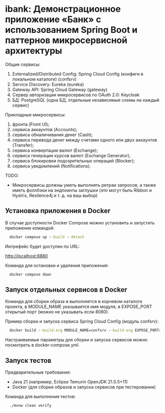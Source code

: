# ibank: Демонстрационное приложение «Банк» с использованием Spring Boot и паттернов микросервисной архитектуры

Общие сервисы:
1. Externalized/Distributed Config: Spring Cloud Config (конфиги в локальном каталоге) (confsrv)
2. Service Discovery: Eureka (eureka)
3. Gateway API: Spring Cloud Gateway (gateway)
4. Сервер авторизации микросервисов по OAuth 2.0: Keycloak
5. БД: PostgreSQL (одна БД, отдельные независимые схемы на каждый сервис)

Прикладные микросервисы:
1. фронта (Front UI);
2. сервиса аккаунтов (Accounts);
3. сервиса обналичивания денег (Cash);
4. сервиса перевода денег между счетами одного или двух аккаунтов (Transfer);
5. сервиса конвертации валют (Exchange);
6. сервиса генерации курсов валют (Exchange Generator);
7. сервиса блокировки подозрительных операций (Blocker);
8. сервиса уведомлений (Notifications).

TODO:
- Микросервисы должны уметь выполнять ретраи запросов, а также иметь фоллбэки на эндпоинты заглушки (это могут быть
  Ribbon и Hystrix, Resilence4j и т. д. на ваш выбор)


## Установка приложения в Docker

В случае доступности Docker Compose можно установить и запустить приложение командой:

```cmd
  docker compose up --build --detach
```
Интрефейс будет доступен по URL:

[http://localhost:8880](http://localhost:8880)

Команда для остановки и удаления приложения:

```cmd
  docker compose down
```


## Запуск отдельных сервисов в Docker

Команда для сборки образа в выполняется в корневом каталоге проекта, в MODULE_NAME указывается имя модуля, в EXPOSE_PORT открытый порт (можно не указывать если 8080).

Пример сборки и запуска сервиса Spring Cloud Config (модуль confsrv):

```cmd
  docker build --build-arg MODULE_NAME=confsrv --build-arg EXPOSE_PORT=8888 -t ibank-confsrv:manual . && docker run -p 8888:8888 ibank-confsrv:manual
```

Настраиваемые параметры для сборки и запуска сервисов можно посмотреть в docker-compose.yml.


## Запуск тестов

Предварительные требования:
- Java 21 (например, Eclipse Temurin OpenJDK 21.0.5+11)
- Docker (для сборки образов и запуска сервисов при тестировании)

Команда для выполнения тестов:

```cmd
  ./mvnw clean verify
```
